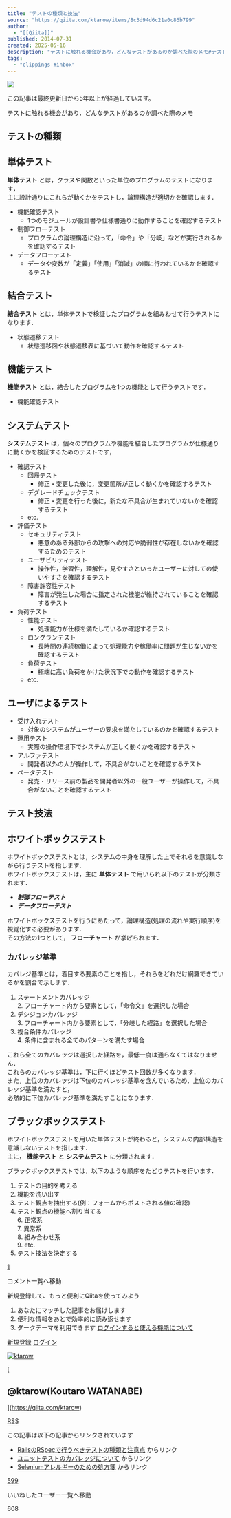 ```yaml
---
title: "テストの種類と技法"
source: "https://qiita.com/ktarow/items/8c3d94d6c21a0c86b799"
author:
  - "[[Qiita]]"
published: 2014-07-31
created: 2025-05-16
description: "テストに触れる機会があり，どんなテストがあるのか調べた際のメモ#テストの種類##単体テスト　単体テストとは，クラスや関数といった単位のプログラムのテストになります，主に設計通りにこれらが動く…"
tags:
  - "clippings #inbox"
---
```

![](https://relay-dsp.ad-m.asia/dmp/sync/bizmatrix?pid=c3ed207b574cf11376&d=x18o8hduaj&uid=)

この記事は最終更新日から5年以上が経過しています。

テストに触れる機会があり，どんなテストがあるのか調べた際のメモ

## テストの種類

## 単体テスト

**単体テスト** とは，クラスや関数といった単位のプログラムのテストになります，  
主に設計通りにこれらが動くかをテストし，論理構造が適切かを確認します．

- 機能確認テスト
	- 1つのモジュールが設計書や仕様書通りに動作することを確認するテスト
- 制御フローテスト
	- プログラムの論理構造に沿って，「命令」や「分岐」などが実行されるかを確認するテスト
- データフローテスト
	- データや変数が「定義」「使用」「消滅」の順に行われているかを確認するテスト

## 結合テスト

**結合テスト** とは，単体テストで検証したプログラムを組みわせて行うテストになります．

- 状態遷移テスト
	- 状態遷移図や状態遷移表に基づいて動作を確認するテスト

## 機能テスト

**機能テスト** とは，結合したプログラムを1つの機能として行うテストです．

- 機能確認テスト

## システムテスト

**システムテスト** は，個々のプログラムや機能を結合したプログラムが仕様通りに動くかを検証するためのテストです，

- 確認テスト
	- 回帰テスト
		- 修正・変更した後に，変更箇所が正しく動くかを確認するテスト
	- デグレードチェックテスト
		- 修正・変更を行った後に，新たな不具合が生まれていないかを確認するテスト
	- etc.
- 評価テスト
	- セキュリティテスト
		- 悪意のある外部からの攻撃への対応や脆弱性が存在しないかを確認するためのテスト
	- ユーザビリティテスト
		- 操作性，学習性，理解性，見やすさといったユーザーに対しての使いやすさを確認するテスト
	- 障害許容性テスト
		- 障害が発生した場合に指定された機能が維持されていることを確認するテスト
- 負荷テスト
	- 性能テスト
		- 処理能力が仕様を満たしているか確認するテスト
	- ロングランテスト
		- 長時間の連続稼働によって処理能力や稼働率に問題が生じないかを確認するテスト
	- 負荷テスト
		- 極端に高い負荷をかけた状況下での動作を確認するテスト
	- etc.

## ユーザによるテスト

- 受け入れテスト
	- 対象のシステムがユーザーの要求を満たしているのかを確認するテスト
- 運用テスト
	- 実際の操作環境下でシステムが正しく動くかを確認するテスト
- アルファテスト
	- 開発者以外の人が操作して，不具合がないことを確認するテスト
- ベータテスト
	- 発売・リリース前の製品を開発者以外の一般ユーザーが操作して，不具合がないことを確認するテスト

## テスト技法

## ホワイトボックステスト

ホワイトボックステストとは，システムの中身を理解した上でそれらを意識しながら行うテストを指します．  
ホワイトボックステストは，主に **単体テスト** で用いられ以下のテストが分類されます．

- ***制御フローテスト***
- ***データフローテスト***

ホワイトボックステストを行うにあたって，論理構造(処理の流れや実行順序)を視覚化する必要があります．  
その方法の1つとして， **フローチャート** が挙げられます．

### カバレッジ基準

カバレジ基準とは，着目する要素のことを指し，それらをどれだけ網羅できているかを割合で示します．

1. ステートメントカバレッジ  
	2\. フローチャート内から要素として，「命令文」を選択した場合
2. デシジョンカバレッジ  
	3\. フローチャート内から要素として，「分岐した経路」を選択した場合
3. 複合条件カバレッジ  
	4\. 条件に含まれる全てのパターンを満たす場合

これら全てのカバレッジは選択した経路を，最低一度は通らなくてはなりません．  
これらのカバレッジ基準は，下に行くほどテスト回数が多くなります．  
また，上位のカバレッジは下位のカバレッジ基準を含んでいるため，上位のカバレッジ基準を満たすと，  
必然的に下位カバレッジ基準を満たすことになります．

## ブラックボックステスト

ホワイトボックステストを用いた単体テストが終わると，システムの内部構造を意識しないテストを指します．  
主に， **機能テスト** と **システムテスト** に分類されます．

ブラックボックステストでは，以下のような順序をたどりテストを行います．

1. テストの目的を考える
2. 機能を洗い出す
3. テスト観点を抽出する(例：フォームからポストされる値の確認)
4. テスト観点の機能へ割り当てる  
	6\. 正常系  
	7\. 異常系  
	8\. 組み合わせ系  
	9\. etc.
5. テスト技法を決定する

[1](https://qiita.com/ktarow/items/#comments)

コメント一覧へ移動

新規登録して、もっと便利にQiitaを使ってみよう

1. あなたにマッチした記事をお届けします
2. 便利な情報をあとで効率的に読み返せます
3. ダークテーマを利用できます
[ログインすると使える機能について](https://help.qiita.com/ja/articles/qiita-login-user)

[新規登録](https://qiita.com/signup?callback_action=login_or_signup&redirect_to=%2Fktarow%2Fitems%2F8c3d94d6c21a0c86b799&realm=qiita) [ログイン](https://qiita.com/login?callback_action=login_or_signup&redirect_to=%2Fktarow%2Fitems%2F8c3d94d6c21a0c86b799&realm=qiita)

[![ktarow](https://qiita-user-profile-images.imgix.net/https%3A%2F%2Fqiita-image-store.s3.amazonaws.com%2F0%2F23741%2Fprofile-images%2F1473683910?ixlib=rb-4.0.0&auto=compress%2Cformat&lossless=0&w=128&s=d3286f4fd0f472985e52376d31dae774)](https://qiita.com/ktarow)

[

## @ktarow(Koutaro WATANABE)

](https://qiita.com/ktarow)

[RSS](https://qiita.com/ktarow/feed)

この記事は以下の記事からリンクされています

- [RailsのRSpecで行うべきテストの種類と注意点](https://qiita.com/ryouzi/items/4d198eac8df5958ddb1e) からリンク
- [ユニットテストのカバレッジについて](https://qiita.com/maecha/items/d8bee8656b50ca6914eb) からリンク
- [Seleniumアレルギーのための処方箋](https://qiita.com/cognitom/items/27b7375bea653b414c8f) からリンク

[599](https://qiita.com/ktarow/items/8c3d94d6c21a0c86b799/likers)

いいねしたユーザー一覧へ移動

608